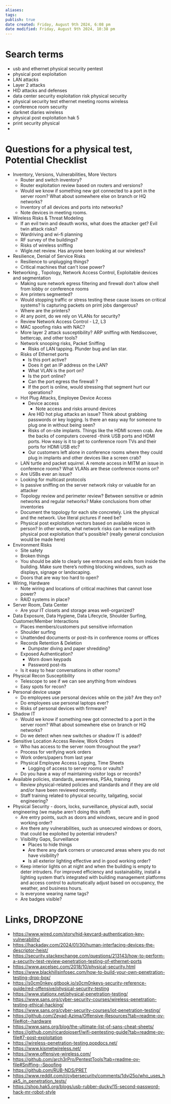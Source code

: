 ```yaml
---
aliases: 
tags: 
publish: true
date created: Friday, August 9th 2024, 6:08 pm
date modified: Friday, August 9th 2024, 10:38 pm
---
```


# Search terms

- usb and ethernet physical security pentest
- physical post exploitation
- LAN attacks
- Layer 2 attacks
- HID attacks and defenses
- data center security exploitation risk physical security
- physical security test ethernet meeting rooms wireless
- conference room security
- darknet diaries wireless
- physical post exploitation hak 5
- print security physical
- 

# Questions for a physical test, Potential Checklist

- Inventory, Versions, Vulnerabilities, More Vectors
	- Router and switch inventory?
	- Router exploitation review based on routers and versions?
	- Would we know if something new got connected to a port in the server room?  What about somewhere else on branch or HQ networks?
	- Inventory of all devices and ports into networks?
	- Note devices in meeting rooms.
- Wireless Risks & Threat Modeling
	- If an evil twin and deauth works, what does the attacker get? Evil twin attack risks?
	- Wardriving and wi-fi planning
	- RF survey of the buildings?
	- Risks of wireless sniffing
	- Wigle.net review.  Has anyone been looking at our wireless?
- Resilience, Denial of Service Risks
	- Resilience to unplugging things?
	- Critical machines that can't lose power?
- Networking , Topology, Network Access Control, Exploitable devices and segmentation
	- Making sure network egress filtering and firewall don't allow shell from lobby or conference rooms
	- Are printers segmented? 
	- Would stopping traffic or stress testing these cause issues on critical systems? Is capturing packets on print jobs dangerous?  
	- Where are the printers? 
	- At any point, do we rely on VLANs for security?
	- Review Network Access Control - L2, L3
	- MAC spoofing risks with NAC?
	- More layer 2 attack susceptibility?  ARP sniffing with Netdiscover, bettercap, and other tools?
	- Network snooping risks, Packet Sniffing
		- Risks of LAN tapping.  Plunder bug and lan star.
	- Risks of Ethernet ports
		- Is this port active? 
		- Does it get an IP address on the LAN?
		- What VLAN is the port on? 
		- Is the port online?
		- Can the port egress the firewall ?
		- If the port is online, would stressing that segment hurt our operations?
	- Hot Plug Attacks, Employee Device Access
		- Device access
			- Note access and risks around devices
		- Are HID hot plug attacks an issue? Think about grabbing passwords or key logging.  Is there an easy way for someone to plug one in without being seen? 
		- Risks of on-site implants.  Things like the HDMI screen crab.  Are the backs of computers covered -think USB ports and HDMI ports.  How easy is it to get to conference room TVs and their ports for HDMI USB etc?
		- Our customers left alone in conference rooms where they could plug in implants and other devices like a screen crab? 
	- LAN turtle and packet squirrel. A remote access in MITM an issue in conference rooms? What VLANs are these conference rooms on?
	- Are USBs ever an issue? 
	- Looking for multicast protocols
	- Is passive sniffing on the server network risky or valuable for an attacker
	- Topology review and perimeter review? Between sensitive or admin networks and regular networks? Make conclusions from other inventories
	- Document the topology for each site concretely.  Link the physical and the network.  Use literal pictures if need be?
	- Physical post exploitation vectors based on available recon in person?  In other words, what network risks can be realized with physical post exploitation that's possible? (really general conclusion would be made here)
- Environment Risks
	- Site safety
	- Broken things
	- You should be able to clearly see entrances and exits from inside the building. Make sure there’s nothing blocking windows, such as displays, signage or landscaping.
	- Doors that are way too hard to open?
- Wiring, Hardware
	- Note wiring and locations of critical machines that cannot lose power?
	- RAID systems in place?
- Server Room, Data Center
	- Are your IT closets and storage areas well-organized?
- Data Exposure, Data Hygiene, Data Lifecycle, Shoulder Surfing, Customer/Member Interactions
	- Places members/customers put sensitive information
	- Shoulder surfing
	- Unattended documents or post-its in conference rooms or offices 
	- Records Retention & Deletion
		- Dumpster diving and paper shredding? 
	- Exposed Authentication?
		- Worn down keypads
		- Password post-its
	- Is it easy to hear conversations in other rooms?
- Physical Recon Susceptibility
	- Telescope to see if we can see anything from windows
	- Easy spots for recon?
- Personal device usage
	- Do employees use personal devices while on the job? Are they on? 
	- Do employees use personal laptops ever? 
	- Risks of personal devices with firmware?
- Shadow IT
	- Would we know if something new got connected to a port in the server room?  What about somewhere else on branch or HQ networks?
	- Do we detect when new switches or shadow IT is added?
- Sensitive Location Access Review, Work Orders 
	- Who has access to the server room throughout the year?
	- Process for verifying work orders
	- Work orders/papers from last year
	- Physical Employee Access Logging, Time Sheets
		- Logging of access to server rooms or vaults?
	- Do you have a way of maintaining visitor logs or records?
- Available policies, standards, awareness, PSAs, training
	- Review physical-related policies and standards and if they are old and/or have been reviewed recently.
	- Staff training related to physical security, tailgating, social engineering?
- Physical Security - doors, locks, surveillance, physical auth, social engineering (we maybe aren't doing this stuff)
	- Are entry points, such as doors and windows, secure and in good working order?
	- Are there any vulnerabilities, such as unsecured windows or doors, that could be exploited by potential intruders?
	- Visibility Gaps, Surveillance
		- Places to hide things 
		- Are there any dark corners or unsecured areas where you do not have visibility? 
		- Is all exterior lighting effective and in good working order?
	- Keep interior lights on at night and when the building is empty to deter intruders. For improved efficiency and sustainability, install a lighting system that’s integrated with building management platforms and access control to automatically adjust based on occupancy, the weather, and business hours.
	- Is everyone wearing name tags?
	- Are badges visible?

# Links, DROPZONE

- https://www.wired.com/story/hid-keycard-authentication-key-vulnerability/
- https://hackaday.com/2024/01/30/human-interfacing-devices-the-descriptor-heist/
- https://security.stackexchange.com/questions/213143/how-to-perform-a-security-test-review-penetration-testing-of-ethernet-ports
- https://www.axcelsec.com/2018/10/physical-security.html
- https://www.blackhillsinfosec.com/how-to-build-your-own-penetration-testing-drop-box/
- https://s0cm0nkey.gitbook.io/s0cm0nkeys-security-reference-guide/red-offensive/physical-security-testing
- https://www.stationx.net/physical-penetration-testing/
- https://www.sans.org/cyber-security-courses/wireless-penetration-testing-ethical-hacking/
- https://www.sans.org/cyber-security-courses/iot-penetration-testing/
- https://github.com/Zeyad-Azima/Offensive-Resources?tab=readme-ov-file#iot--hardware
- https://www.sans.org/blog/the-ultimate-list-of-sans-cheat-sheets/
- https://github.com/ricardojoserf/wifi-pentesting-guide?tab=readme-ov-file#7-post-exploitation
- https://wireless-penetration-testing.popdocs.net/
- https://www.kismetwireless.net/
- https://www.offensive-wireless.com/
- https://github.com/arch3rPro/PentestTools?tab=readme-ov-file#Sniffing--Spoofing
- https://github.com/RUB-NDS/PRET
- https://www.reddit.com/r/cybersecurity/comments/1dvj25o/who_uses_hak5_in_penetration_tests/
- https://shop.hak5.org/blogs/usb-rubber-ducky/15-second-password-hack-mr-robot-style
- 